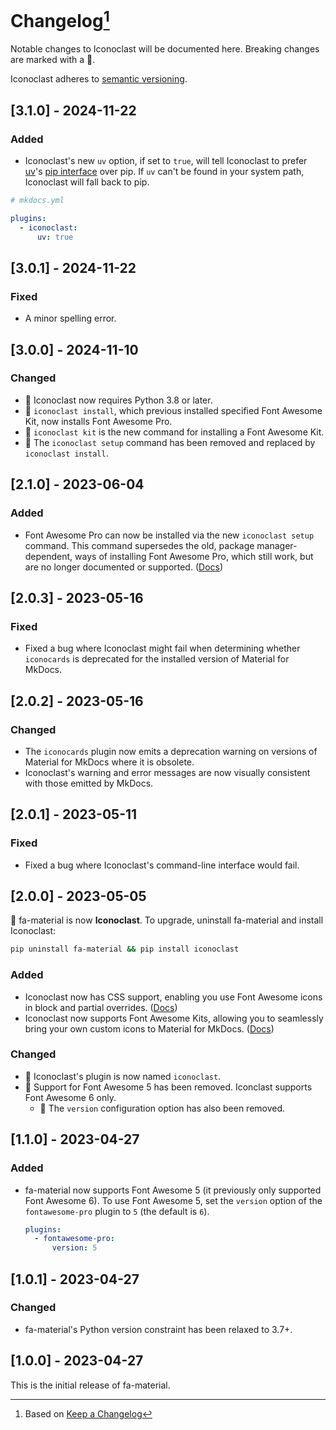 # Changelog[^1]

Notable changes to Iconoclast will be documented here. Breaking changes are marked with a 🚩.

Iconoclast adheres to [semantic versioning](https://semver.org/spec/v2.0.0.html).

## <a name="3.1.0">[3.1.0] - 2024-11-22</a>

### Added

- Iconoclast's new `uv` option, if set to `true`, will tell Iconoclast to prefer [uv](https://docs.astral.sh/uv)'s
  [pip interface](https://docs.astral.sh/uv/pip/) over pip. If `uv` can't be found in your system path, Iconoclast
  will fall back to pip.

```yaml
# mkdocs.yml

plugins:
  - iconoclast:
      uv: true
```

## <a name="3.0.1">[3.0.1] - 2024-11-22</a>

### Fixed

- A minor spelling error.

## <a name="3.0.0">[3.0.0] - 2024-11-10</a>

### Changed

- 🚩 Iconoclast now requires Python 3.8 or later.
- 🚩 `iconoclast install`, which previous installed specified Font Awesome Kit, now installs Font Awesome Pro.
- 🚩 `iconoclast kit` is the new command for installing a Font Awesome Kit.
- 🚩 The `iconoclast setup` command has been removed and replaced by `iconoclast install`.

## <a name="2-1-0">[2.1.0] - 2023-06-04</a>

### Added

- Font Awesome Pro can now be installed via the new `iconoclast setup` command. This command supersedes the old,
  package manager-dependent, ways of installing Font Awesome Pro, which still work, but are no longer documented or
  supported. ([Docs](https://iconoclast.celsiusnarhwal.dev/#installation-and-setup))

## <a name="2-0-3">[2.0.3] - 2023-05-16</a>

### Fixed

- Fixed a bug where Iconoclast might fail when determining whether `iconocards` is deprecated for the installed version
  of Material for MkDocs.

## <a name="2-0-2">[2.0.2] - 2023-05-16</a>

### Changed

- The `iconocards` plugin now emits a deprecation warning on versions of Material for MkDocs where it is obsolete.
- Iconoclast's warning and error messages are now visually consistent with those emitted by MkDocs.

## <a name="2-0-1">[2.0.1] - 2023-05-11</a>

### Fixed

- Fixed a bug where Iconoclast's command-line interface would fail.

## <a name="2-0-0">[2.0.0] - 2023-05-05</a>

🚩 fa-material is now **Iconoclast**. To upgrade, uninstall fa-material and install Iconoclast:

```bash
pip uninstall fa-material && pip install iconoclast
```

### Added

- Iconoclast now has CSS support, enabling you use Font Awesome icons in block and partial
  overrides. ([Docs](https://iconoclast.celsiusnarhwal.dev#css-support))
- Iconoclast now supports Font Awesome Kits, allowing you to seamlessly bring your own custom icons to Material for
  MkDocs. ([Docs](https://iconoclast.celsiusnarhwal.dev#using-kits))

### Changed

- 🚩 Iconoclast's plugin is now named `iconoclast`.
- 🚩 Support for Font Awesome 5 has been removed. Iconclast supports Font Awesome 6 only.
  - 🚩 The `version` configuration option has also been removed.

## <a name="1-1-0">[1.1.0] - 2023-04-27</a>

### Added

- fa-material now supports Font Awesome 5 (it previously only supported Font Awesome 6). To use Font Awesome 5, set
  the `version` option of the `fontawesome-pro` plugin to `5` (the default is `6`).

  ```yaml
  plugins:
    - fontawesome-pro:
        version: 5
  ```

## <a name="1-0-1">[1.0.1] - 2023-04-27</a>

### Changed

- fa-material's Python version constraint has been relaxed to 3.7+.

## <a name="1-0-0">[1.0.0] - 2023-04-27</a>

This is the initial release of fa-material.

[^1]: Based on [Keep a Changelog](https://keepachangelog.com)
